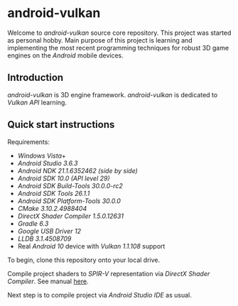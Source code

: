 # android-vulkan

Welcome to _android-vulkan_ source core repository. This project was started as personal hobby. Main purpose of this project is learning and implementing the most recent programming techniques for robust 3D game engines on the _Android_ mobile devices.

## Introduction

_android-vulkan_ is 3D engine framework. _android-vulkan_ is dedicated to _Vulkan API_ learning.

## Quick start instructions

Requirements:

* _Windows Vista_+
* _Android Studio 3.6.3_
* _Android NDK 21.1.6352462 (side by side)_
* _Android SDK 10.0 (API level 29)_
* _Android SDK Build-Tools 30.0.0-rc2_
* _Android SDK Tools 26.1.1_
* _Android SDK Platform-Tools 30.0.0_
* _CMake 3.10.2.4988404_
* _DirectX Shader Compiler 1.5.0.12631_
* _Gradle 6.3_
* _Google USB Driver 12_
* _LLDB 3.1.4508709_
* Real _Android 10_ device with _Vulkan 1.1.108_ support

To begin, clone this repository onto your local drive.

Compile project shaders to _SPIR-V_ representation via _DirectX Shader Compiler_. See manual [here](docs/shader-compilation.md).

Next step is to compile project via _Android Studio IDE_ as usual.
